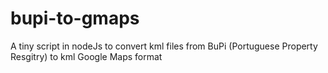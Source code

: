 # bupi-to-gmaps
A tiny script in nodeJs to convert kml files from BuPi (Portuguese Property Resgitry) to kml Google Maps format
